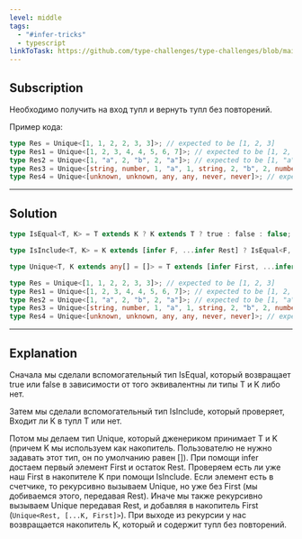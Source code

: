 ```yaml
---
level: middle
tags:
  - "#infer-tricks"
  - typescript
linkToTask: https://github.com/type-challenges/type-challenges/blob/main/questions/00004-easy-pick/README.md
---
```

## Subscription

Необходимо получить на вход тупл и вернуть тупл без повторений.

Пример кода:
```typescript
type Res = Unique<[1, 1, 2, 2, 3, 3]>; // expected to be [1, 2, 3]
type Res1 = Unique<[1, 2, 3, 4, 4, 5, 6, 7]>; // expected to be [1, 2, 3, 4, 5, 6, 7]
type Res2 = Unique<[1, "a", 2, "b", 2, "a"]>; // expected to be [1, "a", 2, "b"]
type Res3 = Unique<[string, number, 1, "a", 1, string, 2, "b", 2, number]>; // expected to be [string, number, 1, "a", 2, "b"]
type Res4 = Unique<[unknown, unknown, any, any, never, never]>; // expected to be [unknown, any, never]
```

---
## Solution

```typescript
type IsEqual<T, K> = T extends K ? K extends T ? true : false : false;

type IsInclude<T, K> = K extends [infer F, ...infer Rest] ? IsEqual<F, T> extends true ? true : IsEnclude<T, Rest> : false;

type Unique<T, K extends any[] = []> = T extends [infer First, ...infer Rest] ? IsInclude<First, K> extends true ? Unique<Rest, [...K]> : Unique<Rest, [...K, First]> : K;

type Res = Unique<[1, 1, 2, 2, 3, 3]>; // expected to be [1, 2, 3]
type Res1 = Unique<[1, 2, 3, 4, 4, 5, 6, 7]>; // expected to be [1, 2, 3, 4, 5, 6, 7]
type Res2 = Unique<[1, "a", 2, "b", 2, "a"]>; // expected to be [1, "a", 2, "b"]
type Res3 = Unique<[string, number, 1, "a", 1, string, 2, "b", 2, number]>; // expected to be [string, number, 1, "a", 2, "b"]
type Res4 = Unique<[unknown, unknown, any, any, never, never]>; // expected to be [unknown, any, never]
```

---
## Explanation

Сначала мы сделали вспомогательный тип IsEqual, который возвращает true или false в зависимости от того эквивалентны ли типы T и K либо нет.

Затем мы сделали вспомогательный тип IsInclude, который проверяет, Входит ли K в тупл T или нет.

Потом мы делаем тип Unique, который дженериком принимает T и K (причем K мы используем как накопитель. Пользователю не нужно задавать этот тип, он по умолчанию равен []). При помощи infer достаем первый элемент First и остаток Rest. Проверяем есть ли уже наш First в накопителе K при помощи IsInclude. Если элемент есть в счетчике, то рекурсивно вызываем Unique, но уже без First (мы добиваемся этого, передавая Rest). Иначе мы также рекурсивно вызываем Unique передавая Rest, и добавляя в накопитель First (```Unique<Rest, [...K, First]>```). При выходе из рекурсии у нас возвращается накопитель K, который и содержит тупл без повторений.